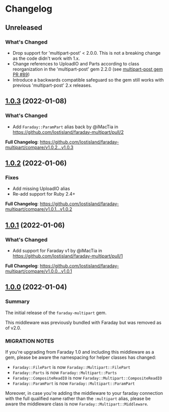 # Changelog

## Unreleased

### What's Changed

  * Drop support for 'multipart-post' < 2.0.0. This is not a breaking change as the code didn't work with 1.x.
  * Change references to UploadIO and Parts according to class reorganization in the 'multipart-post' gem 2.2.0 (see [multipart-post gem PR #89](https://github.com/socketry/multipart-post/pull/89))
  * Introduce a backwards compatible safeguard so the gem still works with previous 'multipart-post' 2.x releases.

## [1.0.3](https://github.com/lostisland/faraday-multipart/releases/tag/v1.0.3) (2022-01-08)

### What's Changed

* Add `Faraday::ParamPart` alias back by @iMacTia in https://github.com/lostisland/faraday-multipart/pull/2

**Full Changelog**: https://github.com/lostisland/faraday-multipart/compare/v1.0.2...v1.0.3

## [1.0.2](https://github.com/lostisland/faraday-multipart/releases/tag/v1.0.2) (2022-01-06)

### Fixes

* Add missing UploadIO alias
* Re-add support for Ruby 2.4+

**Full Changelog**: https://github.com/lostisland/faraday-multipart/compare/v1.0.1...v1.0.2

## [1.0.1](https://github.com/lostisland/faraday-multipart/releases/tag/v1.0.1) (2022-01-06)

### What's Changed
* Add support for Faraday v1 by @iMacTia in https://github.com/lostisland/faraday-multipart/pull/1

**Full Changelog**: https://github.com/lostisland/faraday-multipart/compare/v1.0.0...v1.0.1

## [1.0.0](https://github.com/lostisland/faraday-multipart/releases/tag/v1.0.0) (2022-01-04)

### Summary

The initial release of the `faraday-multipart` gem.

This middleware was previously bundled with Faraday but was removed as of v2.0.

### MIGRATION NOTES

If you're upgrading from Faraday 1.0 and including this middleware as a gem, please be aware the namespacing for helper classes has changed:

* `Faraday::FilePart` is now `Faraday::Multipart::FilePart`
* `Faraday::Parts` is now `Faraday::Multipart::Parts`
* `Faraday::CompositeReadIO` is now `Faraday::Multipart::CompositeReadIO`
* `Faraday::ParamPart` is now `Faraday::Multipart::ParamPart`

Moreover, in case you're adding the middleware to your faraday connection with the full qualified name rather than the `:multipart` alias, please be aware the middleware class is now `Faraday::Multipart::Middleware`.
